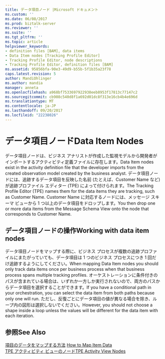 ```yaml
---
title: データ項目ノード |Microsoft ドキュメント
ms.custom: ''
ms.date: 06/08/2017
ms.prod: biztalk-server
ms.reviewer: ''
ms.suite: ''
ms.tgt_pltfrm: ''
ms.topic: article
helpviewer_keywords:
- definition files [BAM], data items
- Data Item nodes [Tracking Profile Editor]
- Tracking Profile Editor, node descriptions
- Tracking Profile Editor, definition files [BAM]
ms.assetid: 95856bfa-90e3-49d9-b55b-5f1b35a23f78
caps.latest.revision: 5
author: MandiOhlinger
ms.author: mandia
manager: anneta
ms.openlocfilehash: a968bf7533697922938eeb8953f17813c77147c2
ms.sourcegitcommit: cb908c540d8f1a692d01dc8f313e16cb4b4e696d
ms.translationtype: MT
ms.contentlocale: ja-JP
ms.lasthandoff: 09/20/2017
ms.locfileid: "22238026"
---
```

# <a name="data-item-nodes"></a><span data-ttu-id="714e9-102">データ項目ノード</span><span class="sxs-lookup"><span data-stu-id="714e9-102">Data Item Nodes</span></span>
<span data-ttu-id="714e9-103">データ項目ノードは、ビジネス アナリストが作成した監視モデルから開発者がインポートするアクティビティ定義ファイルに存在します。</span><span class="sxs-lookup"><span data-stu-id="714e9-103">Data Item nodes exist in the activity definition file that the developer imports from the created observation model created by the business analyst.</span></span> <span data-ttu-id="714e9-104">データ項目ノードには、追跡するデータ項目を反映した名前 (たとえば、Customer Name など) が追跡プロファイル エディター (TPE) によって付けられます。</span><span class="sxs-lookup"><span data-stu-id="714e9-104">The Tracking Profile Editor (TPE) names them for the data items they are tracking, such as Customer Name.</span></span> <span data-ttu-id="714e9-105">Customer Name に対応するノードには、メッセージ スキーマ ビューから 1 つ以上のデータ項目をドロップします。</span><span class="sxs-lookup"><span data-stu-id="714e9-105">You then drop one or more data items from the Message Schema View onto the node that corresponds to Customer Name.</span></span>  
  
## <a name="working-with-data-item-nodes"></a><span data-ttu-id="714e9-106">データ項目ノードの操作</span><span class="sxs-lookup"><span data-stu-id="714e9-106">Working with data item nodes</span></span>  
 <span data-ttu-id="714e9-107">データ項目ノードをマップする際に、ビジネス プロセスが複数の追跡プロファイルにまたがっていても、データ項目は 1 つのビジネス プロセスにつき 1 回だけ追跡するようにしてください。</span><span class="sxs-lookup"><span data-stu-id="714e9-107">When mapping Data Item nodes you should only track data items once per business process when that business process spans multiple tracking profiles.</span></span> <span data-ttu-id="714e9-108">オーケストレーションに条件付きのパスが含まれている場合は、いずれか一方しか実行されないので、両方のパスからデータ項目を選択することができます。</span><span class="sxs-lookup"><span data-stu-id="714e9-108">If you have a conditional path in your orchestration, you can select the data item from both paths because only one will run.</span></span> <span data-ttu-id="714e9-109">ただし、反復ごとにデータ項目の値が異なる場合を除き、ループ内の図形は選択しないでください。</span><span class="sxs-lookup"><span data-stu-id="714e9-109">However, you should not choose a shape inside a loop unless the values will be different for the data item with each iteration.</span></span>  
  
## <a name="see-also"></a><span data-ttu-id="714e9-110">参照</span><span class="sxs-lookup"><span data-stu-id="714e9-110">See Also</span></span>  
 <span data-ttu-id="714e9-111">[項目のデータをマップする方法](../core/how-to-map-item-data.md) </span><span class="sxs-lookup"><span data-stu-id="714e9-111">[How to Map Item Data](../core/how-to-map-item-data.md) </span></span>  
 [<span data-ttu-id="714e9-112">TPE アクティビティ ビューのノード</span><span class="sxs-lookup"><span data-stu-id="714e9-112">TPE Activity View Nodes</span></span>](../core/tpe-activity-view-nodes.md)